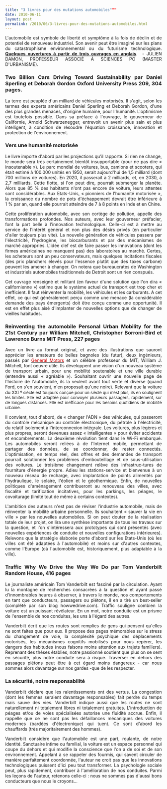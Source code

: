 ```yaml
---
title: "3 livres pour des mutations automobiles"""
date: 2010-06-11
layout: post
permalink: /2010/06/3-livres-pour-des-mutations-automobiles.html
---
```


<p style="text-align: justify">L'automobile est symbole de liberté et symptôme à la fois de déclin et de potentiel de renouveau industriel. Son avenir peut être imaginé sur les plans du catastrophisme environnemental ou du futurisme technologique. <strong><a href="http://www.lesechos.fr/info/analyses/020591984655-mutations-automobiles.htm" target="_blank">Quelques ouvertures à partir de trois ouvrages en anglais</a></strong>.  - JULIEN DAMON, PROFESSEUR ASSOCIÉ À SCIENCES PO (MASTER D'URBANISME).</p> <p style="text-align: justify"> </p>  <!--more-->  <h3 align="justify">Two Billion Cars Driving Toward Sustainability par Daniel Sperling et Deborah Gordon Oxford University Press 209, 304 pages.</h3> <p align="justify" class="texte">La terre est peuplée d'un milliard de véhicules motorisés. Il s'agit, selon les termes des experts américains Daniel Sperling et Deborah Gordon, d'une des plus grandes menaces, d'origine humaine, pour l'humanité. L'optimisme est toutefois possible. Dans sa préface à l'ouvrage, le gouverneur de Californie, Arnold Schwarzenegger, entrevoit un avenir plus sain et plus intelligent, à condition de résoudre l'équation croissance, innovation et protection de l'environnement. </p> <h3 align="justify">Vers une humanité motorisée</h3> <p align="justify" class="texte">Le livre importe d'abord par les projections qu'il rapporte. Si rien ne change, le monde sera très certainement bientôt insupportable (pour ne pas dire « insoutenable »). Le parc mondial de voitures, bus, camions et scooters, qui était estimé à 100.000 unités en 1950, serait aujourd'hui de 1,5 milliard (dont 700 millions de voitures). En 2020, il passerait à 2 milliards, et, en 2030, à 2,7 milliards. Cette flotte, si l'on peut dire, pourrait submerger la planète. Alors que 85 % des habitants n'ont pas encore de voiture, leurs attentes sont considérables. Aux Etats-Unis, « pionniers de l'humanité motorisée », la croissance du nombre de pots d'échappement devrait être inférieure à 1 % par an, quand elle pourrait atteindre de 7 à 8 points en Inde et en Chine. </p> <p align="justify" class="texte">Cette prolifération automobile, avec son cortège de pollution, appelle des transformations profondes. Nos auteurs, avec leur gouverneur préfacier, font la part belle à l'innovation technologique. Celle-ci est à mettre au service de l'intérêt général et non plus des désirs privés (en particulier d'aller toujours plus vite). La nouvelle génération de véhicules passera par l'électricité, l'hydrogène, les biocarburants et par des mécanismes de marché appropriés. L'idée clef est de faire passer les innovations (dont les firmes américaines ne manquent pas) des laboratoires au marché. Certes, les acheteurs sont un peu conservateurs, mais quelques incitations fiscales (des prix planchers élevés pour l'essence plutôt que des taxes carbone) peuvent les amener à changer. On notera que bureaucrates de Washington et industriels automobiles traditionnels de Detroit sont un rien conspués. </p> <p align="justify" class="texte">Cet ouvrage renseigné et militant (en faveur d'une solution que l'on dira « californienne ») estime que le système actuel de transport est trop cher et inefficient. Il faut réinventer la mobilité, les véhicules et les carburants. A cet effet, ce qui est généralement perçu comme une menace (la considérable demande des pays émergents) doit être conçu comme une opportunité. Il est en effet plus aisé d'implanter de nouvelles options que de changer de vieilles habitudes. </p> <h3 align="justify">Reinventing the automobile Personal Urban Mobility for the 21st Century par William Mitchell, Christopher Borroni-Bird et Lawrence Burns MIT Press, 227 pages</h3> <p align="justify" class="texte">Avec un livre au format original, et avec des illustrations que sauront apprécier les amateurs de belles bagnoles (du futur), deux ingénieurs, passés par <a class="LIEN_EXTERNE" href="http://www.lesechos.fr/general_motors.htm?xtor=sec-3167" title="Dossier General Motors"><font color="#cc0000">General Motors</font></a> et un célèbre professeur du MIT, William J. Mitchell, font oeuvre utile. Ils développent une vision d'un nouveau système de transport urbain, pour une mobilité soutenable et une ville durable (entendre aussi « agréable »). Souhaitant ouvrir une nouvelle page de l'histoire de l'automobile, ils la veulent avant tout verte et diverse (quand Ford, on s'en souvient, n'en proposait qu'une noire). Relevant que la voiture du XXI <font size="2"><sup>e</sup> siècle est toujours conçue pour un siècle qui n'est plus, ils en soulignent les limites. Elle est adaptée pour convoyer plusieurs passagers, rapidement, sur de longues distances. Elle est inefficace pour les besoins quotidiens de mobilité urbaine. </font></p> <p align="justify" class="texte">Il convient, tout d'abord, de « changer l'ADN » des véhicules, qui passeront du contrôle mécanique au contrôle électronique, du pétrole à l'électricité, du relatif isolement à l'interconnexion intégrale. Les voitures, plus légères et plus propres, seront devenues assez « intelligentes » pour éviter accidents et encombrements. La deuxième révolution tient dans le Wi-Fi embarqué. Les automobiles seront reliées à de l'Internet mobile, permettant de partager des données, de se coordonner, de rester connectés. L'optimisation, en temps réel, des offres et des demandes de transport pourrait solutionner les problèmes d'embouteillage et de sous-utilisation des voitures. Le troisième changement relève des infrastruc-tures de fourniture d'énergie propre. Adieu les stations-service et bienvenue à un nouveau réseau de recharge, avec implantation de points alimentés par l'hydraulique, le solaire, l'éolien et le géothermique. Enfin, de nouvelles politiques d'aménagement contribueront au renouveau des villes, avec fiscalité et tarification incitatives, pour les parkings, les péages, le covoiturage (limité tout de même à certains contextes). </p> <p align="justify" class="texte">L'ambition des auteurs n'est pas de réviser l'industrie automobile, mais de réinventer la mobilité urbaine personnelle. Ils souhaitent « sauver la vie en ville » par les nouvelles automobiles. Si on peut douter de la réalisation totale de leur projet, on lira une synthèse importante de tous les travaux sur la question, et l'on s'intéressera aux prototypes qui sont présentés (avec nouvelles expériences de conduite et nouvelles configurations intérieures). Relevons que la stratégie élaborée porte d'abord sur les Etats-Unis (où les villes ont été adaptées à l'automobile) et moins sur d'autres contextes, comme l'Europe (où l'automobile est, historiquement, plus adaptable à la ville). </p> <h3 align="justify">Traffic Why We Drive the Way We Do par Tom Vanderbilt Random House, 416 pages</h3> <p align="justify" class="texte">Le journaliste américain Tom Vanderbilt est fasciné par la circulation. Ayant lu la montagne de recherches consacrées à la question et ayant passé d'innombrables heures à observer, à travers le monde, nos comportements en tant que conducteurs, passagers ou piétons, il en a tiré un best-seller (complété par son blog howwedrive.com). Traffic souligne combien la voiture est un puissant révélateur. En un mot, notre conduite est un prisme de l'ensemble de nos conduites, les uns à l'égard des autres. </p> <p align="justify" class="texte">Vanderbilt écrit que les routes sont remplies de gens qui pensent qu'elles ne sont faites que pour eux. Il propose des pages mémorables sur le stress du changement de voie, la complexité psychique des déplacements motorisés, les mécanismes cognitifs mobilisés pour nous repérer, les dangers des habitudes
(nous faisons moins attention aux trajets familiers). Reprenant des thèses établies, notre passionné soutient que plus on se sent en sécurité, plus notre conduite sera à risque. Traverser en dehors des passages piétons peut être à cet égard moins dangereux - car nous sommes alors davantage sur nos gardes -que de les respecter. </p> <h3 align="justify">La sécurité, notre responsabilité</h3> <p align="justify" class="texte">Vanderbilt déclare que les ralentissements ont des vertus. La congestion (dont les femmes seraient davantage responsables) fait perdre du temps mais sauve des vies. Vanderbilt indique aussi que les routes ne sont naturellement ni totalement libres ni totalement gratuites. L'introduction de péages et/ou de voies spécialisées autorise une fluidité accrue. Enfin, il rappelle que ce ne sont pas les défaillances mécaniques des voitures modernes (bardées d'électronique) qui tuent. Ce sont d'abord les chauffards (très majoritairement des hommes). </p> <p align="justify" class="texte">Vanderbilt considère que l'automobile est une part, roulante, de notre identité. Sanctuaire intime ou familial, la voiture est un espace personnel qui coupe du dehors et qui modifie la conscience que l'on a de soi et de son environnement. Appelant à se rappeler des fourmis, qui savent circuler de manière parfaitement coordonnée, l'auteur ne croit pas que les innovations technologiques puissent d'ici peu tout transformer. La psychologie sociale peut, plus rapidement, contribuer à l'amélioration de nos conduites. Parmi les leçons de l'auteur, retenons celle-ci : nous ne sommes pas d'aussi bons conducteurs que nous le croyons… </p>